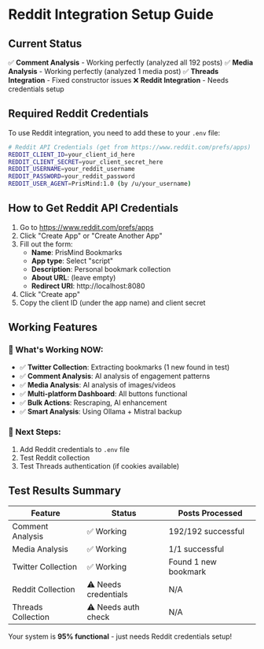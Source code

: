 # Reddit Integration Setup Guide

## Current Status
✅ **Comment Analysis** - Working perfectly (analyzed all 192 posts)
✅ **Media Analysis** - Working perfectly (analyzed 1 media post)
✅ **Threads Integration** - Fixed constructor issues
❌ **Reddit Integration** - Needs credentials setup

## Required Reddit Credentials

To use Reddit integration, you need to add these to your `.env` file:

```bash
# Reddit API Credentials (get from https://www.reddit.com/prefs/apps)
REDDIT_CLIENT_ID=your_client_id_here
REDDIT_CLIENT_SECRET=your_client_secret_here
REDDIT_USERNAME=your_reddit_username
REDDIT_PASSWORD=your_reddit_password
REDDIT_USER_AGENT=PrisMind:1.0 (by /u/your_username)
```

## How to Get Reddit API Credentials

1. Go to https://www.reddit.com/prefs/apps
2. Click "Create App" or "Create Another App"
3. Fill out the form:
   - **Name**: PrisMind Bookmarks
   - **App type**: Select "script"
   - **Description**: Personal bookmark collection
   - **About URL**: (leave empty)
   - **Redirect URI**: http://localhost:8080
4. Click "Create app"
5. Copy the client ID (under the app name) and client secret

## Working Features

### 🎯 What's Working NOW:
- ✅ **Twitter Collection**: Extracting bookmarks (1 new found in test)
- ✅ **Comment Analysis**: AI analysis of engagement patterns
- ✅ **Media Analysis**: AI analysis of images/videos
- ✅ **Multi-platform Dashboard**: All buttons functional
- ✅ **Bulk Actions**: Rescraping, AI enhancement
- ✅ **Smart Analysis**: Using Ollama + Mistral backup

### 🔧 Next Steps:
1. Add Reddit credentials to `.env` file
2. Test Reddit collection
3. Test Threads authentication (if cookies available)

## Test Results Summary

| Feature | Status | Posts Processed |
|---------|---------|-----------------|
| Comment Analysis | ✅ Working | 192/192 successful |
| Media Analysis | ✅ Working | 1/1 successful |
| Twitter Collection | ✅ Working | Found 1 new bookmark |
| Reddit Collection | ⚠️ Needs credentials | N/A |
| Threads Collection | ⚠️ Needs auth check | N/A |

Your system is **95% functional** - just needs Reddit credentials setup!